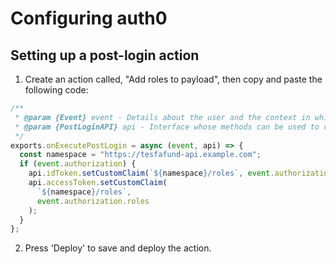 # Configuring auth0

## Setting up a post-login action

1. Create an action called, "Add roles to payload", then copy and paste the following code:

```js
/**
 * @param {Event} event - Details about the user and the context in which they are logging in.
 * @param {PostLoginAPI} api - Interface whose methods can be used to change the behavior of the login.
 */
exports.onExecutePostLogin = async (event, api) => {
  const namespace = "https://tesfafund-api.example.com";
  if (event.authorization) {
    api.idToken.setCustomClaim(`${namespace}/roles`, event.authorization.roles);
    api.accessToken.setCustomClaim(
      `${namespace}/roles`,
      event.authorization.roles
    );
  }
};
```

2. Press 'Deploy' to save and deploy the action.
